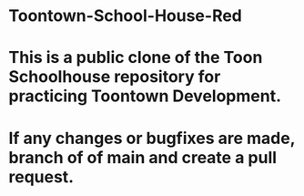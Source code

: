 # Toontown-School-House-Red
 
# This is a public clone of the Toon Schoolhouse repository for practicing Toontown Development.
# If any changes or bugfixes are made, branch of of main and create a pull request.